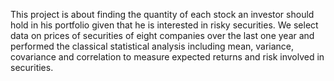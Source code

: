 This project is about finding the quantity of each stock an investor should hold in his portfolio given that
he is interested in risky securities. We select data on prices of securities of eight companies over the last one
year and performed the classical statistical analysis including mean, variance, covariance and correlation to
measure expected returns and risk involved in securities. 
